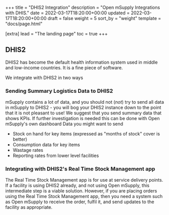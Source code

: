 +++
title = "DHIS2 Integration"
description = "Open mSupply Integrations with DHIS."
date = 2022-03-17T18:20:00+00:00
updated = 2022-03-17T18:20:00+00:00
draft = false
weight = 5
sort_by = "weight"
template = "docs/page.html"

[extra]
lead = "The landing page"
toc = true
+++

## DHIS2
DHIS2 has become the default health information system used in middle and low-income countries.
It is a fine piece of software.

We integrate with DHIS2 in two ways

### Sending Summary Logistics Data to DHIS2
mSupply contains a lot of data, and you should not (_not_) try to send all data in mSupply to DHIS2 - you will bog your DHIS2 instance down to the point that it is not pleasant to use!
We suggest that you send summary data that shows KPIs. If further investigation is needed this can be done with Open mSupply's own dashboard
Data you might want to send
* Stock on hand for key items (expressed as "months of stock" cover is better)
* Consumption data for key items
* Wastage rates
* Reporting rates from lower level facilities


### Integrating with DHIS2's Real Time Stock Management app
The Real Time Stock Management app is for use at service delivery points. If a facility is using DHIS2 already, and not using Open mSupply, this intermediate step is a viable solution.
However, if you are placing orders using the Real Time Stock Management app, then you need a system such as Open mSupply to receive the order, fulfil it, and send updates to the facility as appropriate.

